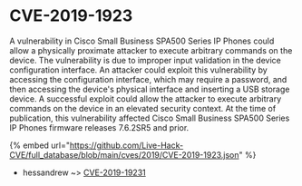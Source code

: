 # CVE-2019-1923

A vulnerability in Cisco Small Business SPA500 Series IP Phones could allow a physically proximate attacker to execute arbitrary commands on the device. The vulnerability is due to improper input validation in the device configuration interface. An attacker could exploit this vulnerability by accessing the configuration interface, which may require a password, and then accessing the device's physical interface and inserting a USB storage device. A successful exploit could allow the attacker to execute arbitrary commands on the device in an elevated security context. At the time of publication, this vulnerability affected Cisco Small Business SPA500 Series IP Phones firmware releases 7.6.2SR5 and prior.

{% embed url="https://github.com/Live-Hack-CVE/full_database/blob/main/cves/2019/CVE-2019-1923.json" %}


* hessandrew ~> [CVE-2019-19231](https://www.alice-snow.ru/2019/database/cve-2019-1923/cve-2019-19231-hessandrew)